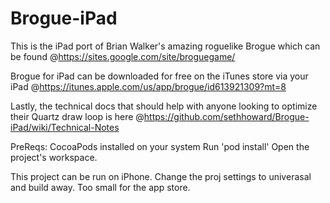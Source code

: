 Brogue-iPad
===========

This is the iPad port of Brian Walker's amazing roguelike Brogue which can be found @https://sites.google.com/site/broguegame/

Brogue for iPad can be downloaded for free on the iTunes store via your iPad @https://itunes.apple.com/us/app/brogue/id613921309?mt=8

Lastly, the technical docs that should help with anyone looking to optimize their Quartz draw loop is here @https://github.com/sethhoward/Brogue-iPad/wiki/Technical-Notes

PreReqs:
CocoaPods installed on your system
Run 'pod install'
Open the project's workspace.

This project can be run on iPhone. Change the proj settings to univerasal and build away. Too small for the app store.
